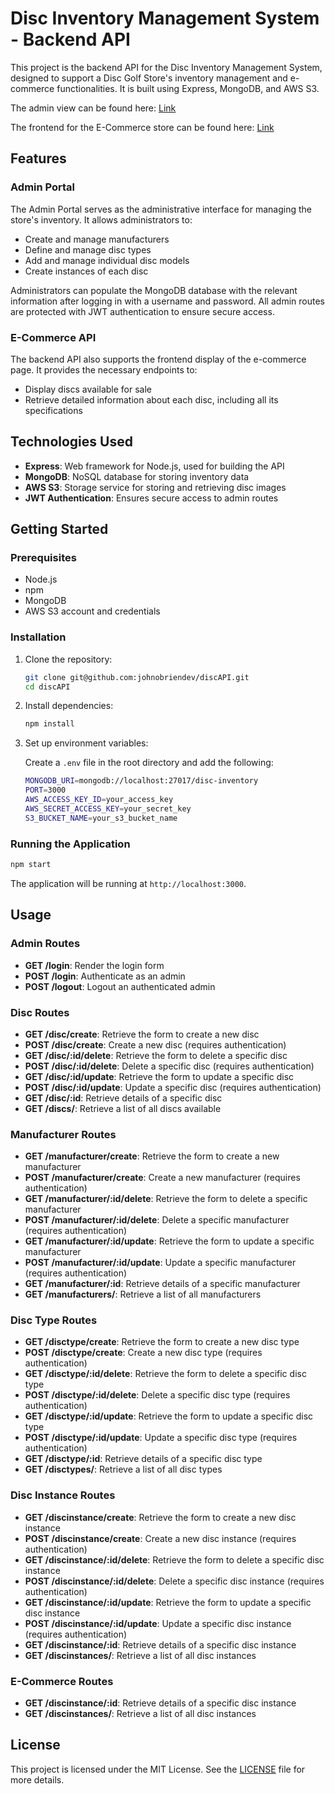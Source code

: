 # Disc Inventory Management System - Backend API

This project is the backend API for the Disc Inventory Management System, designed to support a Disc Golf Store's inventory management and e-commerce functionalities. It is built using Express, MongoDB, and AWS S3.


The admin view can be found here: [Link](https://debonair-rounded-opinion.glitch.me/catalog)

The frontend for the E-Commerce store can be found here: [Link](https://barrysdiscs.netlify.app/)

## Features

### Admin Portal
The Admin Portal serves as the administrative interface for managing the store's inventory. It allows administrators to:
- Create and manage manufacturers
- Define and manage disc types
- Add and manage individual disc models
- Create instances of each disc

Administrators can populate the MongoDB database with the relevant information after logging in with a username and password. All admin routes are protected with JWT authentication to ensure secure access.

### E-Commerce API
The backend API also supports the frontend display of the e-commerce page. It provides the necessary endpoints to:
- Display discs available for sale
- Retrieve detailed information about each disc, including all its specifications

## Technologies Used
- **Express**: Web framework for Node.js, used for building the API
- **MongoDB**: NoSQL database for storing inventory data
- **AWS S3**: Storage service for storing and retrieving disc images
- **JWT Authentication**: Ensures secure access to admin routes

## Getting Started

### Prerequisites

- Node.js
- npm
- MongoDB
- AWS S3 account and credentials

### Installation

1. Clone the repository:

    ```sh
    git clone git@github.com:johnobriendev/discAPI.git
    cd discAPI
    ```

2. Install dependencies:

    ```sh
    npm install
    ```

3. Set up environment variables:

    Create a `.env` file in the root directory and add the following:

    ```sh
    MONGODB_URI=mongodb://localhost:27017/disc-inventory
    PORT=3000
    AWS_ACCESS_KEY_ID=your_access_key
    AWS_SECRET_ACCESS_KEY=your_secret_key
    S3_BUCKET_NAME=your_s3_bucket_name
    ```

### Running the Application

```sh
npm start
```
The application will be running at `http://localhost:3000`.


## Usage

### Admin Routes
- **GET /login**: Render the login form
- **POST /login**: Authenticate as an admin
- **POST /logout**: Logout an authenticated admin

### Disc Routes
- **GET /disc/create**: Retrieve the form to create a new disc
- **POST /disc/create**: Create a new disc (requires authentication)
- **GET /disc/:id/delete**: Retrieve the form to delete a specific disc
- **POST /disc/:id/delete**: Delete a specific disc (requires authentication)
- **GET /disc/:id/update**: Retrieve the form to update a specific disc
- **POST /disc/:id/update**: Update a specific disc (requires authentication)
- **GET /disc/:id**: Retrieve details of a specific disc
- **GET /discs/**: Retrieve a list of all discs available

### Manufacturer Routes
- **GET /manufacturer/create**: Retrieve the form to create a new manufacturer
- **POST /manufacturer/create**: Create a new manufacturer (requires authentication)
- **GET /manufacturer/:id/delete**: Retrieve the form to delete a specific manufacturer
- **POST /manufacturer/:id/delete**: Delete a specific manufacturer (requires authentication)
- **GET /manufacturer/:id/update**: Retrieve the form to update a specific manufacturer
- **POST /manufacturer/:id/update**: Update a specific manufacturer (requires authentication)
- **GET /manufacturer/:id**: Retrieve details of a specific manufacturer
- **GET /manufacturers/**: Retrieve a list of all manufacturers

### Disc Type Routes
- **GET /disctype/create**: Retrieve the form to create a new disc type
- **POST /disctype/create**: Create a new disc type (requires authentication)
- **GET /disctype/:id/delete**: Retrieve the form to delete a specific disc type
- **POST /disctype/:id/delete**: Delete a specific disc type (requires authentication)
- **GET /disctype/:id/update**: Retrieve the form to update a specific disc type
- **POST /disctype/:id/update**: Update a specific disc type (requires authentication)
- **GET /disctype/:id**: Retrieve details of a specific disc type
- **GET /disctypes/**: Retrieve a list of all disc types

### Disc Instance Routes
- **GET /discinstance/create**: Retrieve the form to create a new disc instance
- **POST /discinstance/create**: Create a new disc instance (requires authentication)
- **GET /discinstance/:id/delete**: Retrieve the form to delete a specific disc instance
- **POST /discinstance/:id/delete**: Delete a specific disc instance (requires authentication)
- **GET /discinstance/:id/update**: Retrieve the form to update a specific disc instance
- **POST /discinstance/:id/update**: Update a specific disc instance (requires authentication)
- **GET /discinstance/:id**: Retrieve details of a specific disc instance
- **GET /discinstances/**: Retrieve a list of all disc instances


### E-Commerce Routes
- **GET /discinstance/:id**: Retrieve details of a specific disc instance
- **GET /discinstances/**: Retrieve a list of all disc instances


## License
This project is licensed under the MIT License. See the [LICENSE](LICENSE) file for more details.





